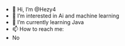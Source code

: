 - 👋 Hi, I’m @Hezy4
- 👀 I’m interested in Ai and machine learning
- 🌱 I’m currently learning Java
- 📫 How to reach me:
- No

<!---
henryboes25/henryboes25 is a ✨ special ✨ repository because its `README.md` (this file) appears on your GitHub profile.
You can click the Preview link to take a look at your changes.
--->
